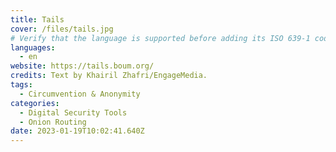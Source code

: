 ```yaml
---
title: Tails
cover: /files/tails.jpg
# Verify that the language is supported before adding its ISO 639-1 code here. without the country code, i.e. ms instead of ms_MY.
languages:
  - en
website: https://tails.boum.org/
credits: Text by Khairil Zhafri/EngageMedia.
tags:
  - Circumvention & Anonymity
categories:
  - Digital Security Tools
  - Onion Routing
date: 2023-01-19T10:02:41.640Z
---
```

